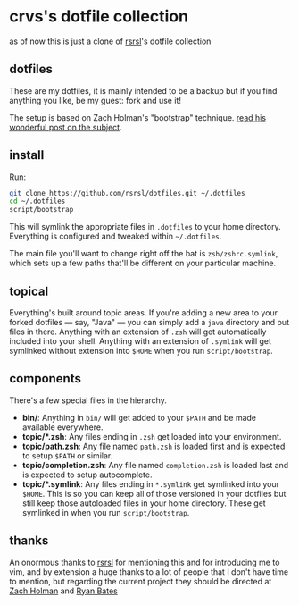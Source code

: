 # crvs's dotfile collection

as of now this is just a clone of [rsrsl](http://github.com/rsrsl)'s dotfile
collection

## dotfiles

These are my dotfiles, it is mainly intended to be a backup but if you find anything
you like, be my guest: fork and use it!

The setup is based on Zach Holman's "bootstrap" technique.
[read his wonderful post on the
subject](http://zachholman.com/2010/08/dotfiles-are-meant-to-be-forked/).

## install

Run:

```sh
git clone https://github.com/rsrsl/dotfiles.git ~/.dotfiles
cd ~/.dotfiles
script/bootstrap
```

This will symlink the appropriate files in `.dotfiles` to your home directory.
Everything is configured and tweaked within `~/.dotfiles`.

The main file you'll want to change right off the bat is `zsh/zshrc.symlink`,
which sets up a few paths that'll be different on your particular machine.

## topical

Everything's built around topic areas. If you're adding a new area to your
forked dotfiles — say, "Java" — you can simply add a `java` directory and put
files in there. Anything with an extension of `.zsh` will get automatically
included into your shell. Anything with an extension of `.symlink` will get
symlinked without extension into `$HOME` when you run `script/bootstrap`.

## components

There's a few special files in the hierarchy.

- **bin/**: Anything in `bin/` will get added to your `$PATH` and be made
  available everywhere.
- **topic/\*.zsh**: Any files ending in `.zsh` get loaded into your
  environment.
- **topic/path.zsh**: Any file named `path.zsh` is loaded first and is
  expected to setup `$PATH` or similar.
- **topic/completion.zsh**: Any file named `completion.zsh` is loaded
  last and is expected to setup autocomplete.
- **topic/\*.symlink**: Any files ending in `*.symlink` get symlinked into
  your `$HOME`. This is so you can keep all of those versioned in your dotfiles
  but still keep those autoloaded files in your home directory. These get
  symlinked in when you run `script/bootstrap`.

## thanks

An onormous thanks to [rsrsl](http://github.com/rsrsl) for mentioning this and
for introducing me to vim, and by extension a huge thanks to a lot of people
that I don't have time to mention, but regarding the current project they
should be directed at [Zach Holman](http://github.com/holman) and [Ryan
Bates](http://github.com/ryanb)
